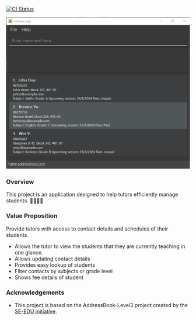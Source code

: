 [![CI Status](https://github.com/se-edu/addressbook-level3/workflows/Java%20CI/badge.svg)](https://github.com/AY2324S2-CS2103-F15-2/tp/actions)

![Ui](docs/images/Ui.png)

### Overview
This project is an application designed to help tutors efficiently manage students. 👩‍🏫👨‍🏫

### Value Proposition
Provide tutors with access to contact details and schedules of their students. 
- Allows the tutor to view the students that they are currently teaching in one glance. 
- Allows updating contact details 
- Provides easy lookup of students
- Filter contacts by subjects or grade level 
- Shows fee details of student

### Acknowledgements
* This project is based on the AddressBook-Level3 project created by the [SE-EDU initiative](https://se-education.org).
   
